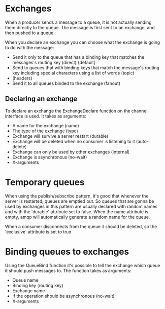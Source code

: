 # Exchanges

When a producer sends a message to a queue, it is not actually sending them directly to the queue. The message is first sent to an exchange, and then pushed to a queue.

When you declare an exchange you can choose what the exchange is going to do with the message:
- Send it only to the queue that has a binding key that matches the messages's routing key (direct) \{default\}
- Send to queues that with binding keys that match the message's routing key including special characters using a list of words (topic)
- (headers)
- Send it to all queues binded to the exchange (fanout)

## Declaring an exchange

To declare an exchange the ExchangeDeclare function on the channel interface is used. It takes as arguments:
- A name for the exchange (name)
- The type of the exchange (type)
- Exchange will survive a server restart (durable)
- Exchange will be deleted when no consumer is listening to it (auto-delete)
- Exchange can only be used by other exchanges (internal)
- Exchange is asynchronous (no-wait)
- X-arguments


# Temporary queues

When using the publish/subscribe pattern, it's good that whenever the server is restarted, queues are emptied out. So queues that are gonna be used by exchanges in this pattern are usually declared with random names and with the 'durable' attribute set to false. When the name attribute is empty, amqp will automatically generate a random name for the queue.

When a consumer disconnects from the queue it should be deleted, so the 'exclusive' attribute is set to true

# Binding queues to exchanges

Using the QueueBind function it's possible to tell the exchange which queue it should push messages to. The function takes as arguments:
- Queue name
- Binding key (routing key)
- Exchange name
- If the operation should be asynchronous (no-wait)
- X-arguments
